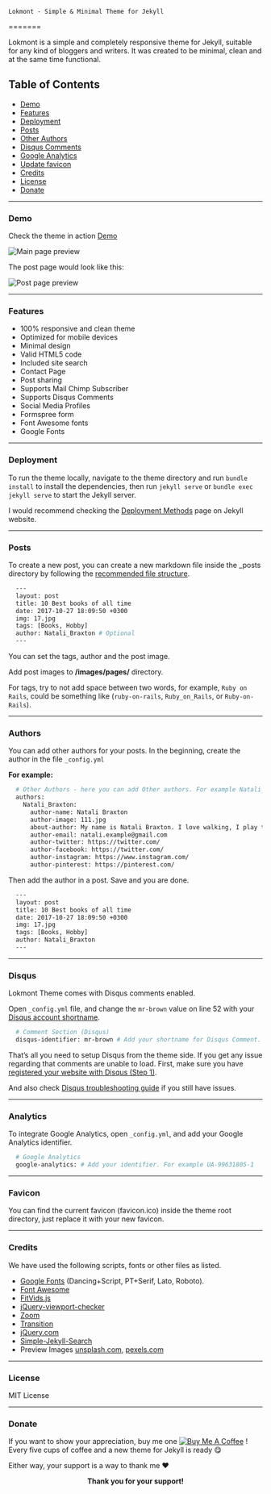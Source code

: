 	Lokmont - Simple & Minimal Theme for Jekyll
=======
<p>Lokmont is a simple and completely responsive theme for Jekyll, suitable for any kind of bloggers and writers. It was created to be minimal, clean and at the same time functional.</p>

Table of Contents
-----------------

*   [Demo](#demo)
*   [Features](#features)
*   [Deployment](#deployment)
*   [Posts](#posts)
*   [Other Authors](#authors)
*   [Disqus Comments](#disqus)
*   [Google Analytics](#analytics)
*   [Update favicon](#favicon)
*   [Credits](#credits)
*   [License](#license)
*   [Donate](#donate)

* * *

### Demo

Check the theme in action [Demo](https://lokmont-jekyll.netlify.com/)

![Main page preview](https://github.com/artemsheludko/lokmont/blob/master/images/home-page.jpg?raw=true)

The post page would look like this:

![Post page preview](https://github.com/artemsheludko/lokmont/blob/master/images/post-page.jpg?raw=true)

* * *

### Features

* 100% responsive and clean theme
* Optimized for mobile devices
* Minimal design
* Valid HTML5 code
* Included site search
* Contact Page
* Post sharing
* Supports Mail Chimp Subscriber
* Supports Disqus Comments
* Social Media Profiles
* Formspree form
* Font Awesome fonts
* Google Fonts

* * *

### Deployment

To run the theme locally, navigate to the theme directory and run `bundle install` to install the dependencies, then run `jekyll serve` or `bundle exec jekyll serve` to start the Jekyll server.

I would recommend checking the [Deployment Methods](https://jekyllrb.com/docs/deployment-methods/) page on Jekyll website.

* * *

### Posts

To create a new post, you can create a new markdown file inside the _posts directory by following the [recommended file structure](https://jekyllrb.com/docs/posts/#creating-post-files).

```sh
  ---
  layout: post
  title: 10 Best books of all time
  date: 2017-10-27 18:09:50 +0300
  img: 17.jpg
  tags: [Books, Hobby]
  author: Natali_Braxton # Optional
  ---
```        

You can set the tags, author and the post image.

Add post images to **/images/pages/** directory.

For tags, try to not add space between two words, for example, `Ruby on Rails`, could be something like (`ruby-on-rails`, `Ruby_on_Rails`, or `Ruby-on-Rails`).

* * *

### Authors

You can add other authors for your posts. In the beginning, create the author in the file `_config.yml`

**For example:**

```sh
  # Other Authors - here you can add Other authors. For example Natali_Braxton
  authors:
    Natali_Braxton:
      author-name: Natali Braxton
      author-image: 111.jpg
      about-author: My name is Natali Braxton. I love walking, I play the guitar in my spare time. And also write articles about different technologies.
      author-email: natali.example@gmail.com
      author-twitter: https://twitter.com/
      author-facebook: https://twitter.com/
      author-instagram: https://www.instagram.com/
      author-pinterest: https://pinterest.com/
```

Then add the author in a post. Save and you are done.

```sh
  ---
  layout: post
  title: 10 Best books of all time
  date: 2017-10-27 18:09:50 +0300
  img: 17.jpg
  tags: [Books, Hobby]
  author: Natali_Braxton
  ---
```

* * *

### Disqus

Lokmont Theme comes with Disqus comments enabled.

Open `_config.yml` file, and change the `mr-brown` value on line 52 with your [Disqus account shortname](https://help.disqus.com/customer/portal/articles/466208).

```sh
  # Comment Section (Disqus)
  disqus-identifier: mr-brown # Add your shortname for Disqus Comment. For example mr-brown
```     

That’s all you need to setup Disqus from the theme side. If you get any issue regarding that comments are unable to load. First, make sure you have [registered your website with Disqus (Step 1)](https://help.disqus.com/customer/portal/articles/466182-publisher-quick-start-guide).

And also check [Disqus troubleshooting guide](https://help.disqus.com/customer/portal/articles/472007-i-m-receiving-the-message-%22we-were-unable-to-load-disqus-%22) if you still have issues.

* * *

### Analytics

To integrate Google Analytics, open `_config.yml`, and add your Google Analytics identifier.
```sh
  # Google Analytics
  google-analytics: # Add your identifier. For example UA-99631805-1
```     

* * *

### Favicon

You can find the current favicon (favicon.ico) inside the theme root directory, just replace it with your new favicon.

* * *

### Credits

We have used the following scripts, fonts or other files as listed.

*   [Google Fonts](https://fonts.google.com/) (Dancing+Script, PT+Serif, Lato, Roboto).
*   [Font Awesome](https://fontawesome.com/v4.7.0/)
*   [FitVids.js](http://fitvidsjs.com/)
*   [jQuery-viewport-checker](https://github.com/dirkgroenen/jQuery-viewport-checker)
*   [Zoom](https://github.com/fat/zoom.js)
*   [Transition](http://getbootstrap.com/javascript/#transitions)
*   [jQuery.com](https://jquery.com/)
*   [Simple-Jekyll-Search](https://github.com/christian-fei/Simple-Jekyll-Search)
*   Preview Images [unsplash.com](https://unsplash.com/), [pexels.com](https://www.pexels.com/)

* * *

### License

MIT License

* * *

### Donate

<p>If you want to show your appreciation, buy me one <a href="https://www.buymeacoffee.com/artemsheludko" target="_blank"><img src="https://www.buymeacoffee.com/assets/img/custom_images/orange_img.png" alt="Buy Me A Coffee" style="height: auto !important;width: auto !important;" ></a> ! Every five cups of coffee and a new theme for Jekyll is ready 😋</p>
<p>Either way, your support is a way to thank me ❤️</p>
<p align="center"><b>Thank you for your support!</b></p>
